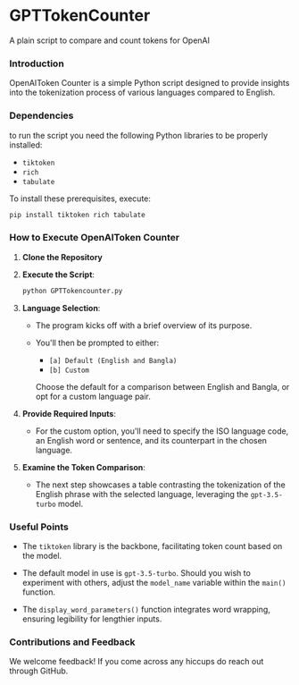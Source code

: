 # GPTTokenCounter
A plain script to compare and count tokens for OpenAI 


### Introduction

OpenAIToken Counter is a simple Python script designed to provide insights into the tokenization process of various languages compared to English. 

### Dependencies

to run the script you need  the following Python libraries to be properly installed:

- `tiktoken`
- `rich`
- `tabulate`

To install these prerequisites, execute:

```bash
pip install tiktoken rich tabulate
```

### How to Execute OpenAIToken Counter

1. **Clone the Repository** 

2. **Execute the Script**:
    ```bash
    python GPTTokencounter.py
    ```
3. **Language Selection**:
    - The program kicks off with a brief overview of its purpose.
    - You'll then be prompted to either:
      - `[a] Default (English and Bangla)`
      - `[b] Custom`
  
      Choose the default for a comparison between English and Bangla, or opt for a custom language pair.

4. **Provide Required Inputs**:
    - For the custom option, you'll need to specify the ISO language code, an English word or sentence, and its counterpart in the chosen language.
  
5. **Examine the Token Comparison**:
    - The next step showcases a table contrasting the tokenization of the English phrase with the selected language, leveraging the `gpt-3.5-turbo` model.


### Useful Points

- The `tiktoken` library is the backbone, facilitating token count based on the model.
  
- The default model in use is `gpt-3.5-turbo`. Should you wish to experiment with others, adjust the `model_name` variable within the `main()` function.
  
- The `display_word_parameters()` function integrates word wrapping, ensuring legibility for lengthier inputs.

### Contributions and Feedback

We welcome feedback! If you come across any hiccups do reach out through GitHub.

